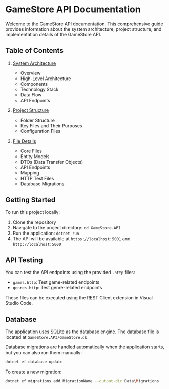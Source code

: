 # GameStore API Documentation

Welcome to the GameStore API documentation. This comprehensive guide provides information about the system architecture, project structure, and implementation details of the GameStore API.

## Table of Contents

1. [System Architecture](architecture.md)

   - Overview
   - High-Level Architecture
   - Components
   - Technology Stack
   - Data Flow
   - API Endpoints

2. [Project Structure](project-structure.md)

   - Folder Structure
   - Key Files and Their Purposes
   - Configuration Files

3. [File Details](file-details.md)
   - Core Files
   - Entity Models
   - DTOs (Data Transfer Objects)
   - API Endpoints
   - Mapping
   - HTTP Test Files
   - Database Migrations

## Getting Started

To run this project locally:

1. Clone the repository
2. Navigate to the project directory: `cd GameStore.API`
3. Run the application: `dotnet run`
4. The API will be available at `https://localhost:5001` and `http://localhost:5000`

## API Testing

You can test the API endpoints using the provided `.http` files:

- `games.http`: Test game-related endpoints
- `genres.http`: Test genre-related endpoints

These files can be executed using the REST Client extension in Visual Studio Code.

## Database

The application uses SQLite as the database engine. The database file is located at `GameStore.API/GameStore.db`.

Database migrations are handled automatically when the application starts, but you can also run them manually:

```bash
dotnet ef database update
```

To create a new migration:

```bash
dotnet ef migrations add MigrationName --output-dir Data\Migrations
```
